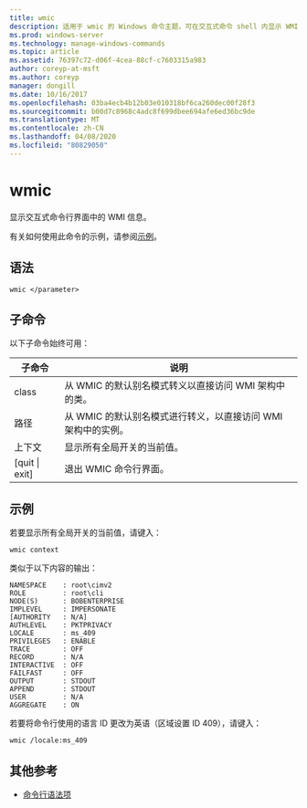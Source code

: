 ```yaml
---
title: wmic
description: 适用于 wmic 的 Windows 命令主题，可在交互式命令 shell 内显示 WMI 信息。
ms.prod: windows-server
ms.technology: manage-windows-commands
ms.topic: article
ms.assetid: 76397c72-d06f-4cea-88cf-c7603315a983
author: coreyp-at-msft
ms.author: coreyp
manager: dongill
ms.date: 10/16/2017
ms.openlocfilehash: 03ba4ecb4b12b03e010318bf6ca260dec00f28f3
ms.sourcegitcommit: b00d7c8968c4adc8f699dbee694afe6ed36bc9de
ms.translationtype: MT
ms.contentlocale: zh-CN
ms.lasthandoff: 04/08/2020
ms.locfileid: "80829050"
---
```

# <a name="wmic"></a>wmic



显示交互式命令行界面中的 WMI 信息。

有关如何使用此命令的示例，请参阅[示例](#BKMK_examples)。

## <a name="syntax"></a>语法

```
wmic </parameter>
```

## <a name="sub-commands"></a>子命令

以下子命令始终可用：

|子命令|说明|
|-----------|-----------|
|class|从 WMIC 的默认别名模式转义以直接访问 WMI 架构中的类。|
|路径|从 WMIC 的默认别名模式进行转义，以直接访问 WMI 架构中的实例。|
|上下文|显示所有全局开关的当前值。|
|[quit \| exit]|退出 WMIC 命令行界面。|

## <a name="examples"></a><a name=BKMK_examples></a>示例

若要显示所有全局开关的当前值，请键入：
```
wmic context
```
类似于以下内容的输出：
```
NAMESPACE    : root\cimv2
ROLE         : root\cli
NODE(S)      : BOBENTERPRISE
IMPLEVEL     : IMPERSONATE
[AUTHORITY   : N/A]
AUTHLEVEL    : PKTPRIVACY
LOCALE       : ms_409
PRIVILEGES   : ENABLE
TRACE        : OFF
RECORD       : N/A
INTERACTIVE  : OFF
FAILFAST     : OFF
OUTPUT       : STDOUT
APPEND       : STDOUT
USER         : N/A
AGGREGATE    : ON
```
若要将命令行使用的语言 ID 更改为英语（区域设置 ID 409），请键入：
```
wmic /locale:ms_409
```

## <a name="additional-references"></a>其他参考

- [命令行语法项](command-line-syntax-key.md)
